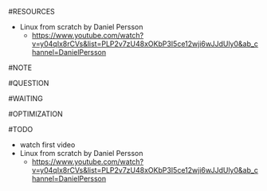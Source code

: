 #RESOURCES
* Linux from scratch by Daniel Persson
    * https://www.youtube.com/watch?v=y04qIx8rCVs&list=PLP2v7zU48xOKbP3I5ce12wji6wJJdUly0&ab_channel=DanielPersson

#NOTE

#QUESTION

#WAITING

#OPTIMIZATION

#TODO
* watch first video
* Linux from scratch by Daniel Persson
    * https://www.youtube.com/watch?v=y04qIx8rCVs&list=PLP2v7zU48xOKbP3I5ce12wji6wJJdUly0&ab_channel=DanielPersson

